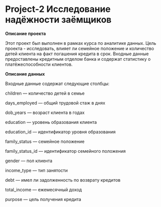 # Project-2 Исследование надёжности заёмщиков
**Описание проекта**

Этот проект был выполнен в рамках курса по аналитике данных. Цель проекта - исследовать, влияет ли семейное положение и количество детей клиента на факт погашения кредита в срок. Входные данные предоставлены кредитным отделом банка и содержат статистику о платёжеспособности клиентов.

**Описание данных**

Входные данные содержат следующие столбцы:


children — количество детей в семье

days_employed — общий трудовой стаж в днях

dob_years — возраст клиента в годах

education — уровень образования клиента

education_id — идентификатор уровня образования

family_status — семейное положение

family_status_id — идентификатор семейного положения

gender — пол клиента

income_type — тип занятости

debt — имел ли задолженность по возврату кредитов

total_income — ежемесячный доход

purpose — цель получения кредита
